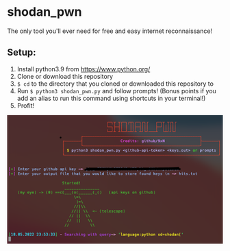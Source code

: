# shodan_pwn

The only tool you'll ever need for free and easy internet reconnaissance!

## Setup:

1. Install python3.9 from https://www.python.org/
2. Clone or download this repository 
3. `$ cd` to the directory that you cloned or downloaded this repository to
4. Run `$ python3 shodan_pwn.py` and follow prompts! (Bonus points if you add an alias to run this command using shortcuts in your terminal!)
5. Profit!

![image](./image.png)
